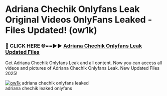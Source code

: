 # Adriana Chechik Onlyfans Leak Original Videos 0nlyFans Leaked - Files Updated! (ow1k)

<h3>🔴 CLICK HERE 🌐==►► <a href="https://tinyurl.com/x26r9saj" rel="nofollow">Adriana Chechik Onlyfans Leak Updated Files</a></h3>

Get Adriana Chechik Onlyfans Leak and all content. Now you can access all videos and pictures of Adriana Chechik Onlyfans Leak. New Updated Files 2025!

[![ow1k](https://i.imgur.com/LkgZPqh.gif)](https://tinyurl.com/x26r9saj)
adriana chechik onlyfans leaked<br>
adriana chechik leaked onlyfans